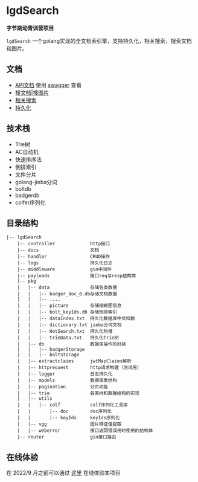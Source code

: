 # lgdSearch

**字节跳动青训营项目**

`lgdSearch` 一个golang实现的全文检索引擎，支持持久化，相关搜索，搜索文档和图片。

## 文档

+ [API文档](./docs/swagger.yaml) 使用 [swagger](https://editor.swagger.io/) 查看
+ [搜文档|搜图片](./docs/search.md)
+ [相关搜索](./docs/related_search.md)
+ [持久化](./docs/storage.md)

## 技术栈

+ Trie树
+ AC自动机
+ 快速排序法
+ 倒排索引
+ 文件分片
+ golang-jieba分词
+ boltdb
+ badgerdb
+ colfer序列化

## 目录结构
```
|-- lgdSearch
    |-- controller             http接口
    |-- docs                   文档
    |-- handler                CRUD操作
    |-- logs                   持久化日志
    |-- middleware             gin中间件
    |-- payloads               接口req与resp结构体
    |-- pkg
    |   |-- data               存储各类数据
    |   |   |-- badger_doc_0.db存储文档数据
    |   |   |-- ....
    |   |   |-- picture        存储缩略图信息
    |   |   |-- bolt_keyIds.db 存储倒排索引
    |   |   |-- dataIndex.txt  持久化数据库中文档数
    |   |   |-- dictionary.txt jieba分词文档
    |   |   |-- HotSearch.txt  持久化热搜
    |   |   |-- trieData.txt   持久化Trie树
    |   |-- db                 数据库操作的封装
    |   |   |-- badgerStorage  
    |   |   |-- boltStorage
    |   |-- extractclaims      jwtMapClaims解析
    |   |-- httprequest        http请求构建（测试用）
    |   |-- logger             日志持久化
    |   |-- models             数据库表结构
    |   |-- pagination         分页功能
    |   |-- trie               各类树和数据结构的实现
    |   |-- utils  
    |   |   |-- colf           colf序列化工具库
    |   |       |-- doc        doc序列化
    |   |       |-- keyIds     keyIds序列化
    |   |-- vgg                图片特征值提取
    |   |-- weberror           接口返回错误用时使用的结构体
    |-- router                 gin接口路由
```

## 在线体验
在 2022/9 月之前可以通过 [这里](http://121.196.207.80:8081) 在线体验本项目
